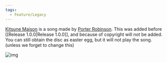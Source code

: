```yaml
---
tags:
  - Feature/Legacy
---
```


[Kitsune Maison](https://open.spotify.com/track/7xlAEhH4SGXoXPMfE4hhGV?si=157f59178b454ec2) is a song made by [Porter Robinson](https://open.spotify.com/artist/3dz0NnIZhtKKeXZxLOxCam?si=cebd9e169e1b463a). This was added before [[Release 1.0.0|Release 1.0.0]], and because of copyright will not be added. You can still obtain the disc as easter egg, but it will not play the song. (unless we forget to change this)

![img](https://i.imgur.com/FXkquvK.png)




